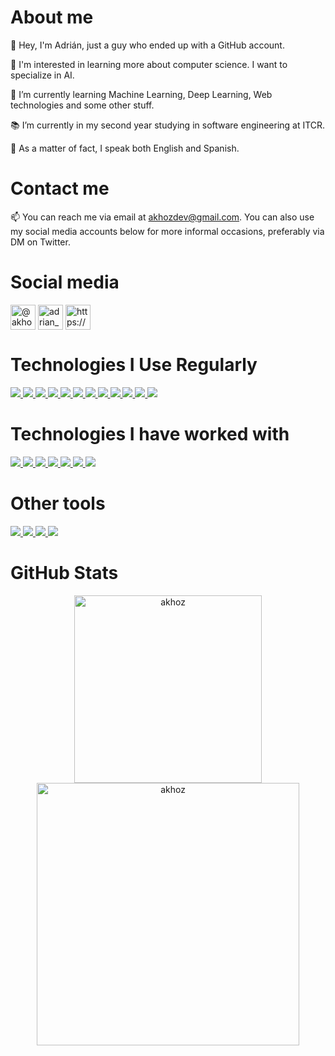 <h1>About me</h1>
<p>👋 Hey, I'm Adrián, just a guy who ended up with a GitHub account.</p>
<p>👀 I'm interested in learning more about computer science. I want to specialize in AI.</p>
<p>🌱 I’m currently learning Machine Learning, Deep Learning, Web technologies and some other stuff.</p>
<p>📚 I’m currently in my second year studying in software engineering at ITCR.</p>
<p>💬 As a matter of fact, I speak both English and Spanish.</p>

<h1>Contact me</h1>
<p>📫 You can reach me via email at <a href= "mailto:akhozdev@gmail.com">akhozdev@gmail.com</a>. You can also use my social media accounts below for more informal occasions, preferably via DM on Twitter. </p>

<h1>Social media</h1>
<p align="left">
<a href="https://twitter.com/akhoz69" target="blank"><img align="center" src="https://raw.githubusercontent.com/rahuldkjain/github-profile-readme-generator/master/src/images/icons/Social/twitter.svg" alt="@akhoz69" height="40" width="40" /></a>
<a href="https://instagram.com/adrian_jvp25" target="blank"><img align="center" src="https://raw.githubusercontent.com/rahuldkjain/github-profile-readme-generator/master/src/images/icons/Social/instagram.svg" alt="adrian_jvp25" height="40" width="40" /></a>
<a href="https://discord.gg/https://discord.com/users/652975139314597888" target="blank"><img align="center" src="https://raw.githubusercontent.com/rahuldkjain/github-profile-readme-generator/master/src/images/icons/Social/discord.svg" alt="https://discord.com/users/652975139314597888" height="40" width="40" /></a>
</p>

<h1>Technologies I Use Regularly</h1>
<p>
  
  <!-- CSS -->
  <a href="https://devdocs.io/css/">
    <img src="https://skillicons.dev/icons?i=css" />
  </a>
  
  <!-- HTML -->
  <a href="https://developer.mozilla.org/en-US/docs/Web/HTML">
    <img src="https://skillicons.dev/icons?i=html" />
  </a>
  
  <!-- Java -->
  <a href="https://docs.oracle.com/en/java/">
    <img src="https://skillicons.dev/icons?i=java" />
  </a>

  <!-- JavaScript -->
  <a href="https://devdocs.io/javascript/">
    <img src="https://skillicons.dev/icons?i=js" />
  </a>

  <!-- NodeJS -->
  <a href="https://nodejs.org/docs/latest/api/">
    <img src="https://skillicons.dev/icons?i=nodejs" />
  </a>

  <!-- OpenCV -->
  <a href="https://opencv.org/">
    <img src="https://skillicons.dev/icons?i=opencv" />
  </a>

  <!-- Python -->
  <a href="https://docs.python.org/3/">
    <img src="https://skillicons.dev/icons?i=py" />
  </a>

  <!-- React -->
  <a href="https://legacy.reactjs.org/docs/getting-started.html">
    <img src="https://skillicons.dev/icons?i=react" />
  </a>

  <!-- Sklearn -->
  <a href="https://scikit-learn.org/stable/">
    <img src="https://skillicons.dev/icons?i=sklearn" />
  </a>

  <!-- Tailwind CSS -->
  <a href="https://v2.tailwindcss.com/docs">
    <img src="https://skillicons.dev/icons?i=tailwind" />
  </a>

  <!-- TensorFlow -->
  <a href="https://www.tensorflow.org/api_docs">
    <img src="https://skillicons.dev/icons?i=tensorflow" />
  </a>

  <!-- Vite -->
  <a href="https://vitejs.dev/">
    <img src="https://skillicons.dev/icons?i=vite" />
  </a>
  
</p>

<h1>Technologies I have worked with</h1>
<p>

  <!-- Android Studio -->
  <a href="https://developer.android.com/studio?gad_source=1&gclid=Cj0KCQjw-r-vBhC-ARIsAGgUO2DItbd5Mn52mxXB4pBfuNK4TlRf9WrwLR5xvQTCK5CvucBDrO0EgScaAmC_EALw_wcB&gclsrc=aw.ds">
    <img src="https://skillicons.dev/icons?i=androidstudio" />
  </a>

  <!-- C -->
  <a href="https://devdocs.io/c/">
    <img src="https://skillicons.dev/icons?i=c" />
  </a>

  <!-- C++ -->
  <a href="https://devdocs.io/cpp/">
    <img src="https://skillicons.dev/icons?i=cpp" />
  </a>
  
  <!-- C# -->
  <a href="https://learn.microsoft.com/en-us/dotnet/csharp/">
    <img src="https://skillicons.dev/icons?i=cs" />
  </a>

  <!-- Firebase -->
  <a href="https://firebase.google.com/products/realtime-database/">
    <img src="https://skillicons.dev/icons?i=firebase" />
  </a>

  <!-- Kotlin -->
  <a href="https://kotlinlang.org/docs/home.html">
    <img src="https://skillicons.dev/icons?i=kotlin" />
  </a>

  <!-- Unity -->
  <a href="https://docs.unity.com/">
    <img src="https://skillicons.dev/icons?i=unity" />
  </a>
</p>

<h1>Other tools</h1>
<p>
  
  <!-- Git -->
  <a href="https://git-scm.com/doc">
    <img src="https://skillicons.dev/icons?i=git" />
  </a>

  <!-- Markdown -->
  <a href="https://www.markdownguide.org/">
    <img src="https://skillicons.dev/icons?i=md" />
  </a>

  <!-- Neovim -->
  <a href="https://neovim.io/doc/">
    <img src="https://skillicons.dev/icons?i=neovim" />
  </a>

  <!-- Linux -->
  <a href="https://docs.kernel.org/">
    <img src="https://skillicons.dev/icons?i=linux" />
  </a>
  
</p>


<h1>GitHub Stats</h1>
<div align="center">
        <img src="https://github-readme-stats.vercel.app/api/top-langs?username=akhoz&show_icons=true&theme=dark&cache_seconds=10&locale=en&layout=compact" alt="akhoz" width="300" />
        <img src="https://github-readme-streak-stats.herokuapp.com/?user=akhoz&theme=dark" alt="akhoz" width="420" />
</div>
